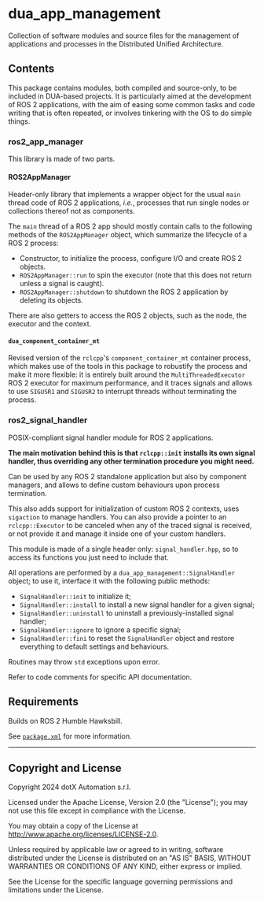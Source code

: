 # dua_app_management

Collection of software modules and source files for the management of applications and processes in the Distributed Unified Architecture.

## Contents

This package contains modules, both compiled and source-only, to be included in DUA-based projects. It is particularly aimed at the development of ROS 2 applications, with the aim of easing some common tasks and code writing that is often repeated, or involves tinkering with the OS to do simple things.

### ros2_app_manager

This library is made of two parts.

#### ROS2AppManager

Header-only library that implements a wrapper object for the usual `main` thread code of ROS 2 applications, *i.e.*, processes that run single nodes or collections thereof not as components.

The `main` thread of a ROS 2 app should mostly contain calls to the following methods of the `ROS2AppManager` object, which summarize the lifecycle of a ROS 2 process:

- Constructor, to initialize the process, configure I/O and create ROS 2 objects.
- `ROS2AppManager::run` to spin the executor (note that this does not return unless a signal is caught).
- `ROS2AppManager::shutdown` to shutdown the ROS 2 application by deleting its objects.

There are also getters to access the ROS 2 objects, such as the node, the executor and the context.

#### `dua_component_container_mt`

Revised version of the `rclcpp`'s `component_container_mt` container process, which makes use of the tools in this package to robustify the process and make it more flexible: it is entirely built around the `MultiThreadedExecutor` ROS 2 executor for maximum performance, and it traces signals and allows to use `SIGUSR1` and `SIGUSR2` to interrupt threads without terminating the process.

### ros2_signal_handler

POSIX-compliant signal handler module for ROS 2 applications.

**The main motivation behind this is that `rclcpp::init` installs its own signal handler, thus overriding any other termination procedure you might need.**

Can be used by any ROS 2 standalone application but also by component managers, and allows to define custom behaviours upon process termination.

This also adds support for initialization of custom ROS 2 contexts, uses `sigaction` to manage handlers. You can also provide a pointer to an `rclcpp::Executor` to be canceled when any of the traced signal is received, or not provide it and manage it inside one of your custom handlers.

This module is made of a single header only: `signal_handler.hpp`, so to access its functions you just need to include that.

All operations are performed by a `dua_app_management::SignalHandler` object; to use it, interface it with the following public methods:

- `SignalHandler::init` to initialize it;
- `SignalHandler::install` to install a new signal handler for a given signal;
- `SignalHandler::uninstall` to uninstall a previously-installed signal handler;
- `SignalHandler::ignore` to ignore a specific signal;
- `SignalHandler::fini` to reset the `SignalHandler` object and restore everything to default settings and behaviours.

Routines may throw `std` exceptions upon error.

Refer to code comments for specific API documentation.

## Requirements

Builds on ROS 2 Humble Hawksbill.

See [`package.xml`](package.xml) for more information.

---

## Copyright and License

Copyright 2024 dotX Automation s.r.l.

Licensed under the Apache License, Version 2.0 (the "License"); you may not use this file except in compliance with the License.

You may obtain a copy of the License at <http://www.apache.org/licenses/LICENSE-2.0>.

Unless required by applicable law or agreed to in writing, software distributed under the License is distributed on an "AS IS" BASIS, WITHOUT WARRANTIES OR CONDITIONS OF ANY KIND, either express or implied.

See the License for the specific language governing permissions and limitations under the License.

